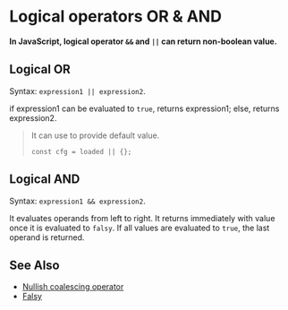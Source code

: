 # Logical operators OR & AND

**In JavaScript, logical operator `&&` and `||` can return non-boolean value.**

## Logical OR 

Syntax: `expression1 || expression2`.

if expression1 can be evaluated to `true`, returns expression1; else, returns expression2.

> It can use to provide default value. 
> 
> `const cfg = loaded || {};`

## Logical AND 

Syntax: `expression1 && expression2`.

It evaluates operands from left to right.
It returns immediately with value once it is evaluated to `falsy`.
If all values are evaluated to `true`, the last operand is returned.

## See Also
- [Nullish coalescing operator](https://developer.mozilla.org/en-US/docs/Web/JavaScript/Reference/Operators/Nullish_coalescing_operator)
- [Falsy](https://developer.mozilla.org/en-US/docs/Glossary/Falsy)
